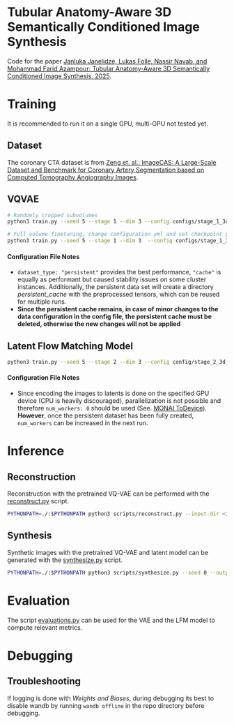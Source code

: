 # Tubular Anatomy-Aware 3D Semantically Conditioned Image Synthesis

Code for the paper
[Janluka Janelidze, Lukas Folle, Nassir Navab, and Mohammad Farid Azampour: Tubular Anatomy-Aware 3D Semantically Conditioned Image Synthesis, 2025](https://doi.org/10.1007/978-3-032-05472-2_22).

# Training
It is recommended to run it on a single GPU, multi-GPU not tested yet.

## Dataset
The coronary CTA dataset is from [Zeng et. al.: ImageCAS: A Large-Scale Dataset and Benchmark for Coronary Artery Segmentation based on Computed Tomography Angiography Images](https://github.com/XiaoweiXu/ImageCAS-A-Large-Scale-Dataset-and-Benchmark-for-Coronary-Artery-Segmentation-based-on-CT).


## VQVAE
```sh
# Randomly cropped subvolumes
python3 train.py --seed 5 --stage 1 --dim 3 --config configs/stage_1_3d_f4.yml --epochs 100 --gpus 1 --precision 16-mixed --logger tensorboard

# Full volume finetuning, change configuration yml and set checkpoint path
python3 train.py --seed 5 --stage 1 --dim 3  --config configs/stage_1_3d_f4.yml --epochs 300 --gpus 1 --precision 16-mixed --logger tensorboard --resume <path/to/last.ckpt>
```

#### Configuration File Notes
- `dataset_type: "persistent"` provides the best performance, `"cache"` is equally as performant but caused stability issues on some cluster instances. Additionally, the persistent data set will create a directory *persistent_cache* with the preprocessed tensors, which can be reused for multiple runs.
- **Since the persistent cache remains, in case of minor changes to the data configuration in the config file, the persistent cache must be deleted, otherwise the new changes will not be applied**


## Latent Flow Matching Model
```sh
python3 train.py --seed 5 --stage 2 --dim 3 --config config/stage_2_3d_f4_lfm_base.yml --epochs 500 --gpus 1 --latent-mode flow --precision 16-mixed --logger tensorboard
```

#### Configuration File Notes
- Since encoding the images to latents is done on the specified GPU device (CPU is heavily discouraged), parallelization is not possible and
therefore `num_workers: 0` should be used (See. [MONAI ToDevice](https://docs.monai.io/en/stable/transforms.html#monai.transforms.ToDevice)).
**However**, once the persistent dataset has been fully created,
`num_workers` can be increased in the next run.


# Inference

## Reconstruction
Reconstruction with the pretrained VQ-VAE can be performed with the [reconstruct.py](./scripts/reconstruct.py) script.

```sh
PYTHONPATH=./:$PYTHONPATH python3 scripts/reconstruct.py --input-dir <in>  --output-dir <out> --model <path/to/model/ckpt> --resolution 256 256 128 --spacing 0.7 0.7 1.05
```

## Synthesis
Synthetic images with the pretrained VQ-VAE and latent model can be generated with the [synthesize.py](./scripts/synthesize.py) script.

```sh
PYTHONPATH=./:$PYTHONPATH python3 scripts/synthesize.py --seed 0 --output-dir <out> --model <path/to/model/ckpt> --latent-mode flow --config <path/to/train/config/yml>
```


# Evaluation
The script [evaluations.py](./scripts/evaluations.py) can be used for the VAE and the LFM model to compute relevant metrics.

# Debugging

## Troubleshooting
If logging is done with _Weights and Biases_, during debugging its best to disable wandb by running `wandb offline` in the repo directory before debugging.
